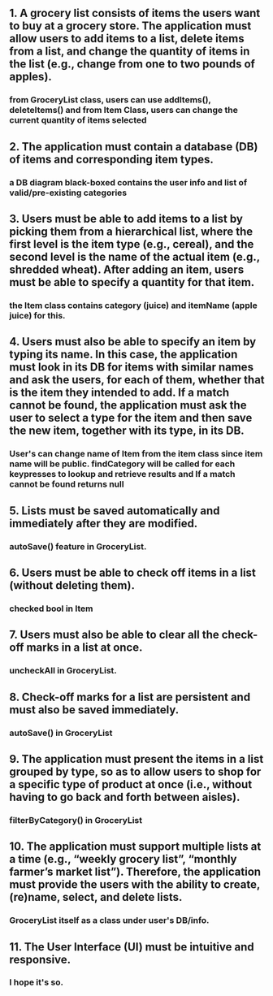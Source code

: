 ## 1. A grocery list consists of items the users want to buy at a grocery store. The application must allow users to add items to a list, delete items from a list, and change the quantity of items in the list (e.g., change from one to two pounds of apples).
### from GroceryList class, users can use addItems(), deleteItems() and from Item Class, users can change the current quantity of items selected

## 2. The application must contain a database (DB) of items and corresponding item types.
### a DB diagram black-boxed contains the user info and list of valid/pre-existing categories

## 3. Users must be able to add items to a list by picking them from a hierarchical list, where the first level is the item type (e.g., cereal), and the second level is the name of the actual item (e.g., shredded wheat). After adding an item, users must be able to specify a quantity for that item.
### the Item class contains category (juice) and itemName (apple juice) for this.

## 4. Users must also be able to specify an item by typing its name. In this case, the application must look in its DB for items with similar names and ask the users, for each of them, whether that is the item they intended to add. If a match cannot be found, the application must ask the user to select a type for the item and then save the new item, together with its type, in its DB.
### User's can change name of Item from the item class since item name will be public. findCategory will be called for each keypresses to lookup and retrieve results and If a match cannot be found returns null

## 5. Lists must be saved automatically and immediately after they are modified.
### autoSave() feature in GroceryList.

## 6. Users must be able to check off items in a list (without deleting them).
### checked bool in Item

## 7. Users must also be able to clear all the check-off marks in a list at once.
### uncheckAll in GroceryList.

## 8. Check-off marks for a list are persistent and must also be saved immediately.
### autoSave() in GroceryList

## 9. The application must present the items in a list grouped by type, so as to allow users to shop for a specific type of product at once (i.e., without having to go back and forth between aisles).
### filterByCategory() in GroceryList

## 10. The application must support multiple lists at a time (e.g., “weekly grocery list”, “monthly farmer’s market list”). Therefore, the application must provide the users with the ability to create, (re)name, select, and delete lists.
### GroceryList itself as a class under user's DB/info.

## 11. The User Interface (UI) must be intuitive and responsive.
### I hope it's so.
